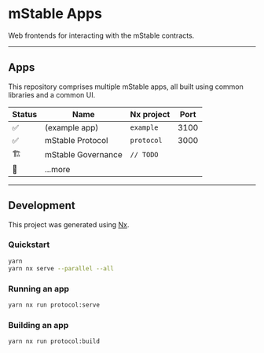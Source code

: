 # mStable Apps

Web frontends for interacting with the mStable contracts.

---
## Apps

This repository comprises multiple mStable apps, all built using common libraries and a common UI.

| Status | Name               | Nx project | Port  |
|--------|--------------------|------------|-------|
| ✅      | (example app)      | `example`  | 3100 |
| ✅      | mStable Protocol   | `protocol` | 3000 |
| 🏗      | mStable Governance | `// TODO`  |      |
| 🧠      | ...more            |            |      |

---

## Development

This project was generated using [Nx](https://nx.dev).

### Quickstart

```bash
yarn
yarn nx serve --parallel --all
```

### Running an app

```bash
yarn nx run protocol:serve
```

### Building an app

```bash
yarn nx run protocol:build
```
